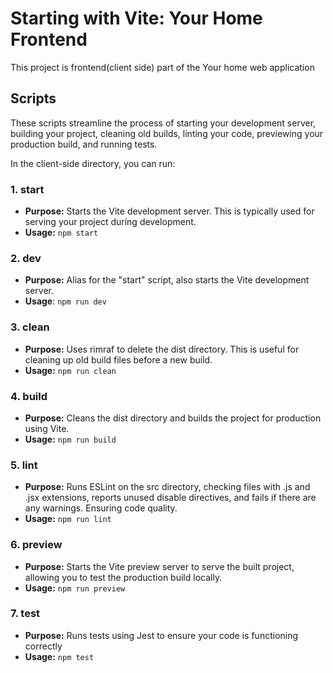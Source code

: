 # Starting with Vite: Your Home Frontend

This project is frontend(client side) part of the Your home web application

## Scripts

These scripts streamline the process of starting your development server, building your project, cleaning old builds, linting your code, previewing your production build, and running tests.

In the client-side directory, you can run:

### 1\. start

* **Purpose:** Starts the Vite development server. This is typically used for serving your project during development.
* **Usage:** `npm start`

### 2\. dev

* **Purpose:** Alias for the "start" script, also starts the Vite development server.
* **Usage**: `npm run dev`

### 3\. clean

* **Purpose:** Uses rimraf to delete the dist directory. This is useful for cleaning up old build files before a new build.
* **Usage:** `npm run clean`

### 4\. build

* **Purpose:** Cleans the dist directory and builds the project for production using Vite.
* **Usage:** `npm run build`

### 5\. lint

* **Purpose:** Runs ESLint on the src directory, checking files with .js and .jsx extensions, reports unused disable directives, and fails if there are any warnings. Ensuring code quality.
* **Usage:** `npm run lint`

### 6\. preview

* **Purpose:** Starts the Vite preview server to serve the built project, allowing you to test the production build locally.
* **Usage:** `npm run preview`

### 7\. test

* **Purpose:** Runs tests using Jest to ensure your code is functioning correctly
* **Usage:** `npm test`